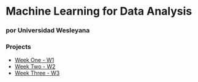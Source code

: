 # Machine Learning for Data Analysis
### por Universidad Wesleyana


### Projects

* [Week One   - W1]()
* [Week Two   - W2]()
* [Week Three - W3]()